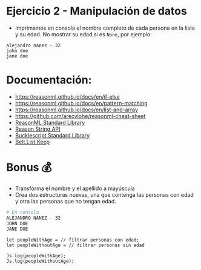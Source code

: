 # Ejercicio 2 - Manipulación de datos

- Imprimamos en consola el nombre completo de cada persona en la lista y su edad. No mostrar su edad si es `None`, por ejemplo:

```
alejandro nanez - 32
john doe
jane doe
```

# Documentación:

- https://reasonml.github.io/docs/en/if-else
- https://reasonml.github.io/docs/en/pattern-matching
- https://reasonml.github.io/docs/en/list-and-array
- https://github.com/arecvlohe/reasonml-cheat-sheet
- [ReasonML Standard Library](https://reasonml.github.io/api/index)
- [Reason String API](https://reasonml.github.io/api/String.html)
- [Bucklescript Standard Library](https://bucklescript.github.io/docs/en/stdlib-overview)
- [Belt.List.Keep](https://bucklescript.github.io/bucklescript/api/Belt.List.html#VALkeep)

# Bonus 💰
- Transforma el nombre y el apellido a mayúscula
- Crea dos estructuras nuevas, una que contenga las personas con edad y otra las personas que no tengan edad.

```sh
# En consola
ALEJANDRO NANEZ - 32
JOHN DOE
JANE DOE
```

```reason
let peopleWithAge = // filtrar personas con edad;
let peopleWithoutAge = // filtrar personas sin edad

Js.log(peopleWithAge);
Js.log(peopleWithoutAge);
```
